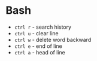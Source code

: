Bash
====

* `ctrl r` - search history
* `ctrl u` - clear line
* `ctrl w` - delete word backward 
* `ctrl e` - end of line
* `ctrl a` - head of line

